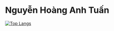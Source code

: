 # Nguyễn Hoàng Anh Tuấn

[![Top Langs](https://github-readme-stats.vercel.app/api/top-langs/?username=nguyenhoanganhtuan1206&layout=compact&theme=radical)](https://github.com/anuraghazra/github-readme-stats)
